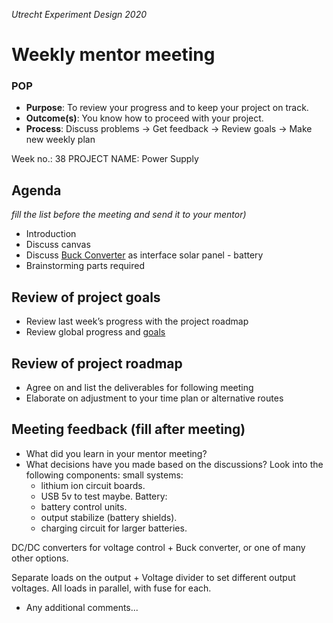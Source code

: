 *Utrecht Experiment Design 2020*

# Weekly mentor meeting

### POP

+ **Purpose**: To review your progress and to keep your project on track.
+ **Outcome(s)**: You know how to proceed with your project.
+ **Process**: Discuss problems → Get feedback → Review goals → Make new weekly plan

Week no.: 38
PROJECT NAME: Power Supply

## Agenda 
*fill the list before the meeting and send it to your mentor)*
+ Introduction
+ Discuss canvas
+ Discuss [Buck Converter](https://learn.libre.solar/development/dcdc_converter.html#buck-converter) as interface solar panel - battery
+ Brainstorming parts required

## Review of project goals

+ Review last week’s progress with the project roadmap
+ Review global progress and [goals](https://git.science.uu.nl/m.v.jongerhuis/experiment-design-2020/-/blob/3ab4cda1e8c1e3963f56ba094050f4df953a6d38/projects/Power_Supply_Maurice_Jakob/documentation/project_goals.md)



## Review of project roadmap

+ Agree on and list the deliverables for following meeting
+ Elaborate on adjustment to your time plan or alternative routes

## Meeting feedback (fill after meeting)

+ What did you learn in your mentor meeting? 
+ What decisions have you made based on the discussions?
Look into the following components:
small systems:
    + lithium ion circuit boards.
    + USB 5v to test maybe.
Battery:
    + battery control units.
    + output stabilize (battery shields).
    + charging circuit for larger batteries.

DC/DC converters for voltage control
    + Buck converter, or one of many other options.

Separate loads on the output
    + Voltage divider to set different output voltages. All loads in parallel, with fuse for each.


+ Any additional comments...

